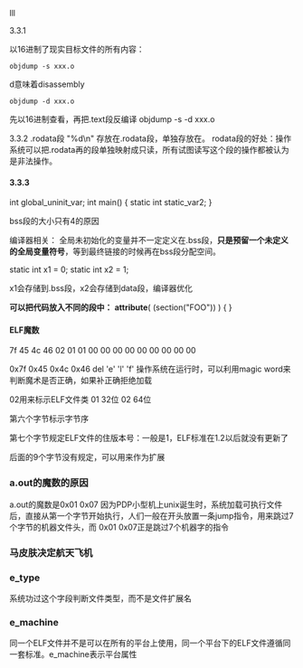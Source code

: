 lll

3.3.1
	
以16进制了现实目标文件的所有内容：
	
	objdump -s xxx.o

d意味着disassembly

	objdump -d xxx.o

先以16进制查看，再把.text段反编译
	objdump -s -d xxx.o
	

3.3.2
.rodata段
"%d\n" 存放在.rodata段，单独存放在。
rodata段的好处：操作系统可以把.rodata再的段单独映射成只读，所有试图读写这个段的操作都被认为是非法操作。

#### 3.3.3
int global_uninit_var;
int main()
{
	static int static_var2;
}

bss段的大小只有4的原因

编译器相关：
全局未初始化的变量并不一定定义在.bss段，**只是预留一个未定义的全局变量符号**，等到最终链接的时候再在bss段分配空间。

static int x1 = 0;
static int x2 = 1;

x1会存储到.bss段，x2会存储到data段，编译器优化

**可以把代码放入不同的段中：**
__attribute__( (section("FOO")) )
{
}


#### ELF魔数
7f 45 4c 46 02 01 01 00 00 00 00 00 00 00 00 00 


0x7f 0x45 0x4c 0x46
del	 'e'  'l' 	'f'
操作系统在运行时，可以利用magic word来判断魔术是否正确，如果补正确拒绝加载

02用来标示ELF文件类
01 32位   02 64位

第六个字节标示字节序

第七个字节规定ELF文件的住版本号：一般是1，ELF标准在1.2以后就没有更新了

后面的9个字节没有规定，可以用来作为扩展

### a.out的魔数的原因
a.out的魔数是0x01 0x07
因为PDP小型机上unix诞生时，系统加载可执行文件后，直接从第一个字节开始执行，人们一般在开头放置一条jump指令，用来跳过7个字节的机器文件头，而 0x01 0x07正是跳过7个机器字的指令

### 马皮肤决定航天飞机

### e_type
系统功过这个字段判断文件类型，而不是文件扩展名

###  e_machine
同一个ELF文件并不是可以在所有的平台上使用，同一个平台下的ELF文件遵循同一套标准。e_machine表示平台属性
